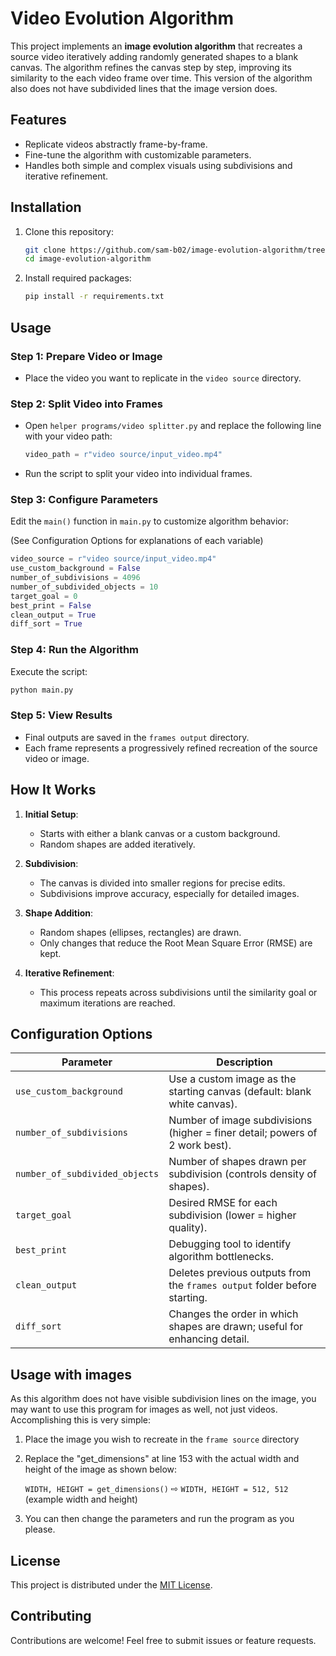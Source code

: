 # Video Evolution Algorithm

This project implements an **image evolution algorithm** that recreates a source video iteratively adding randomly generated shapes to a blank canvas. The algorithm refines the canvas step by step, improving its similarity to the each video frame over time. This version of the algorithm also does not have subdivided lines that the image version does. 


## Features

- Replicate videos abstractly frame-by-frame.
- Fine-tune the algorithm with customizable parameters.
- Handles both simple and complex visuals using subdivisions and iterative refinement.


## Installation

1. Clone this repository:
   ```bash
   git clone https://github.com/sam-b02/image-evolution-algorithm/tree/video_evolution
   cd image-evolution-algorithm
   ```

2. Install required packages:
   ```bash
   pip install -r requirements.txt
   ```


## Usage

### Step 1: Prepare Video or Image
- Place the video you want to replicate in the `video source` directory.

### Step 2: Split Video into Frames
- Open `helper programs/video splitter.py` and replace the following line with your video path:
  
   ```python
   video_path = r"video source/input_video.mp4"
   ```
- Run the script to split your video into individual frames.

### Step 3: Configure Parameters
Edit the `main()` function in `main.py` to customize algorithm behavior:

(See Configuration Options for explanations of each variable)
```python
video_source = r"video source/input_video.mp4"
use_custom_background = False
number_of_subdivisions = 4096
number_of_subdivided_objects = 10
target_goal = 0
best_print = False
clean_output = True
diff_sort = True
```
### Step 4: Run the Algorithm
Execute the script:
```bash
python main.py
```

### Step 5: View Results
- Final outputs are saved in the `frames output` directory.
- Each frame represents a progressively refined recreation of the source video or image.


## How It Works

1. **Initial Setup**:  
   - Starts with either a blank canvas or a custom background.  
   - Random shapes are added iteratively.

2. **Subdivision**:  
   - The canvas is divided into smaller regions for precise edits.  
   - Subdivisions improve accuracy, especially for detailed images.

3. **Shape Addition**:  
   - Random shapes (ellipses, rectangles) are drawn.  
   - Only changes that reduce the Root Mean Square Error (RMSE) are kept.

4. **Iterative Refinement**:  
   - This process repeats across subdivisions until the similarity goal or maximum iterations are reached.


## Configuration Options

| Parameter                  | Description                                                                 |
|----------------------------|-----------------------------------------------------------------------------|
| `use_custom_background`    | Use a custom image as the starting canvas (default: blank white canvas).    |
| `number_of_subdivisions`   | Number of image subdivisions (higher = finer detail; powers of 2 work best).|
| `number_of_subdivided_objects` | Number of shapes drawn per subdivision (controls density of shapes).    |
| `target_goal`              | Desired RMSE for each subdivision (lower = higher quality).                |
| `best_print`               | Debugging tool to identify algorithm bottlenecks.                          |
| `clean_output`             | Deletes previous outputs from the `frames output` folder before starting.  |
| `diff_sort`                | Changes the order in which shapes are drawn; useful for enhancing detail.  |

## Usage with images

As this algorithm does not have visible subdivision lines on the image, you may want to use this program for images as well, not just videos. Accomplishing this is very simple: 

1. Place the image you wish to recreate in the `frame source` directory
2. Replace the "get_dimensions" at line 153 with the actual width and height of the image as shown below:

   ```WIDTH, HEIGHT = get_dimensions()``` ⇨ ```WIDTH, HEIGHT = 512, 512``` (example width and height)
4. You can then change the parameters and run the program as you please.

   
## License

This project is distributed under the [MIT License](LICENSE).

## Contributing

Contributions are welcome! Feel free to submit issues or feature requests.
